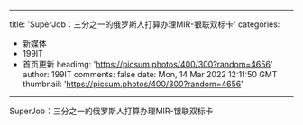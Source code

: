 
---
title: 'SuperJob：三分之一的俄罗斯人打算办理MIR-银联双标卡'
categories: 
 - 新媒体
 - 199IT
 - 首页更新
headimg: 'https://picsum.photos/400/300?random=4656'
author: 199IT
comments: false
date: Mon, 14 Mar 2022 12:11:50 GMT
thumbnail: 'https://picsum.photos/400/300?random=4656'
---

<div>   
SuperJob：三分之一的俄罗斯人打算办理MIR-银联双标卡  
</div>
            